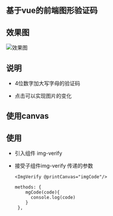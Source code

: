 ## 基于vue的前端图形验证码

## 效果图

![效果图](.src/img/img.png)

## 说明

* 4位数字加大写字母的验证码

* 点击可以实现图片的变化

## 使用canvas

## 使用

* 引入组件 img-verify

* 接受子组件img-verify 传递的参数

      <ImgVerify @printCanvas="imgCode"/>
  
      methods: {
          mgCode(code){
            console.log(code)
          }
       },

